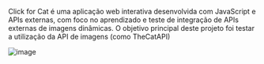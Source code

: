 Click for Cat é uma aplicação web interativa desenvolvida com JavaScript e APIs externas, com foco no aprendizado e teste de integração de APIs externas
de imagens dinâmicas. O objetivo principal deste projeto foi testar a utilização da API de imagens (como TheCatAPI)



  ![image](https://github.com/user-attachments/assets/cca20722-fe6c-40cb-a794-9e081104a4b6)

